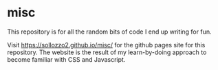 # misc
This repository is for all the random bits of code I end up writing for fun.

Visit https://sollozzo2.github.io/misc/ for the github pages site for this repository.
The website is the result of my learn-by-doing approach to become familiar with CSS and Javascript.
